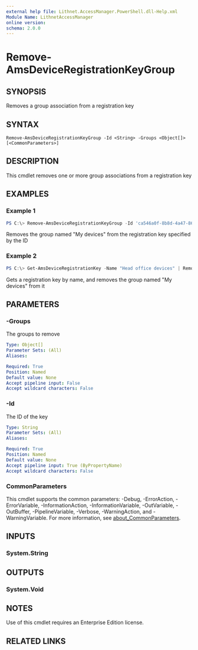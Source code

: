 ```yaml
---
external help file: Lithnet.AccessManager.PowerShell.dll-Help.xml
Module Name: LithnetAccessManager
online version:
schema: 2.0.0
---
```


# Remove-AmsDeviceRegistrationKeyGroup

## SYNOPSIS
Removes a group association from a registration key

## SYNTAX

```
Remove-AmsDeviceRegistrationKeyGroup -Id <String> -Groups <Object[]> [<CommonParameters>]
```

## DESCRIPTION
This cmdlet removes one or more group associations from a registration key

## EXAMPLES

### Example 1
```powershell
PS C:\> Remove-AmsDeviceRegistrationKeyGroup -Id 'ca546a0f-8b8d-4a47-862b-9d97c21f70ac' -Groups (Get-AmsGroup -Name "My devices")
```

Removes the group named "My devices" from the registration key specified by the ID

### Example 2
```powershell
PS C:\> Get-AmsDeviceRegistrationKey -Name "Head office devices" | Remove-AmsDeviceRegistrationKeyGroup -Groups (Get-AmsGroup -Name "My devices")
```

Gets a registration key by name, and removes the group named "My devices" from it

## PARAMETERS

### -Groups
The groups to remove

```yaml
Type: Object[]
Parameter Sets: (All)
Aliases:

Required: True
Position: Named
Default value: None
Accept pipeline input: False
Accept wildcard characters: False
```

### -Id
The ID of the key

```yaml
Type: String
Parameter Sets: (All)
Aliases:

Required: True
Position: Named
Default value: None
Accept pipeline input: True (ByPropertyName)
Accept wildcard characters: False
```

### CommonParameters
This cmdlet supports the common parameters: -Debug, -ErrorAction, -ErrorVariable, -InformationAction, -InformationVariable, -OutVariable, -OutBuffer, -PipelineVariable, -Verbose, -WarningAction, and -WarningVariable. For more information, see [about_CommonParameters](http://go.microsoft.com/fwlink/?LinkID=113216).

## INPUTS

### System.String

## OUTPUTS

### System.Void

## NOTES
Use of this cmdlet requires an Enterprise Edition license.

## RELATED LINKS

